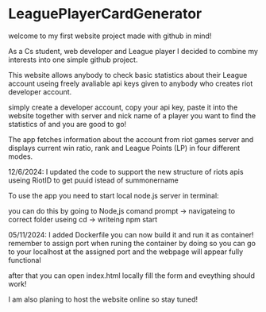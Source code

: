 # LeaguePlayerCardGenerator

welcome to my first website project made with github in mind!

As a Cs student, web developer and League player I decided to combine my interests into one simple github project.

This website allows anybody to check basic statistics about their League account useing freely avaliable api keys given to anybody who creates riot developer account.

simply create a developer account, copy your api key, paste it into the website together with server and nick name of a player you want to find the statistics of and you are good to go!

The app fetches information about the account from riot games server and displays current win ratio, rank and League Points (LP) in four different modes.

12/6/2024: I updated the code to support the new structure of riots apis useing RiotID to get puuid istead of summonername

To use the app you need to start local node.js server in terminal:

you can do this by going to Node,js comand prompt -> navigateing to correct folder useing cd -> writeing npm start

05/11/2024: I added Dockerfile you can now build it and run it as container! remember to assign port when runing the container by doing so you can go to your localhost at the assigned port and the webpage will appear fully functional

after that you can open index.html locally fill the form and eveything should work!

I am also planing to host the website online so stay tuned!
